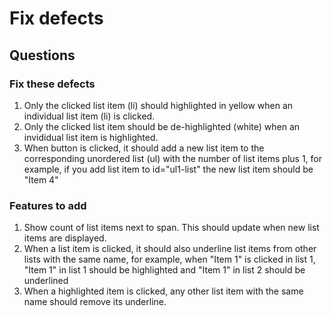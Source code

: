 # Fix defects

## Questions
### Fix these defects
1. Only the clicked list item (li) should highlighted in yellow when an individual list item (li) is clicked.
2. Only the clicked list item should be de-highlighted (white) when an invididual list item is highlighted.
3. When button is clicked, it should add a new list item to the corresponding unordered list (ul) with the number of list items plus 1, for example, if you add list item to id="ul1-list" the new list item should be "Item 4"

### Features to add
1. Show count of list items next to span. This should update when new list items are displayed.
2. When a list item is clicked, it should also underline list items from other lists with the same name, for example, when "Item 1" is clicked in list 1, "Item 1" in list 1 should be highlighted and "Item 1" in list 2 should be underlined
3. When a highlighted item is clicked, any other list item with the same name should remove its underline.